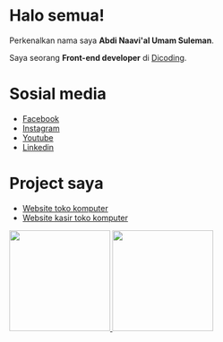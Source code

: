 # Halo semua! 

Perkenalkan nama saya **Abdi Naavi'al Umam Suleman**.<br>

Saya seorang **Front-end developer** di [Dicoding](https://www.dicoding.com/).<br>

# Sosial media
- [Facebook](https://www.facebook.com/abdhi.abdilon)
- [Instagram](https://instagram.com/abdinaavial/)
- [Youtube](https://www.youtube.com/channel/UCucTA-1DB_V9y7V_NXpEE7w)
- [Linkedin](https://www.linkedin.com/in/abdinaavial/)

# Project saya
- [Website toko komputer](https://github.com/abdinaavial17/Website-toko-komputer)
- [Website kasir toko komputer](https://github.com/abdinaavial17/toko-komputer-admin)

<p align="left">
<a href="https://github.com/abdinaavial17">
  <img height="180em" src="https://github-readme-stats-eight-theta.vercel.app/api?username=abdinaavial17&show_icons=true&theme=algolia&include_all_commits=true&count_private=true"/>
  <img height="180em" src="https://github-readme-stats-eight-theta.vercel.app/api/top-langs/?username=abdinaavial17&layout=compact&theme=algolia"/>
</a>
</p>
